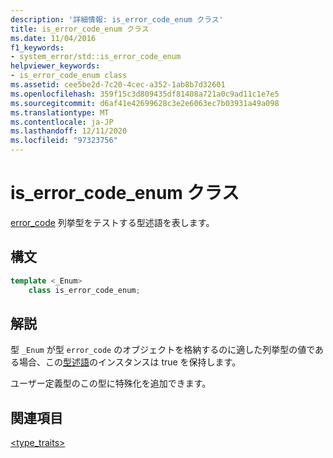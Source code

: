 ```yaml
---
description: '詳細情報: is_error_code_enum クラス'
title: is_error_code_enum クラス
ms.date: 11/04/2016
f1_keywords:
- system_error/std::is_error_code_enum
helpviewer_keywords:
- is_error_code_enum class
ms.assetid: cee5be2d-7c20-4cec-a352-1ab8b7d32601
ms.openlocfilehash: 359f15c3d809435df81408a721a0c9ad11c1e7e5
ms.sourcegitcommit: d6af41e42699628c3e2e6063ec7b03931a49a098
ms.translationtype: MT
ms.contentlocale: ja-JP
ms.lasthandoff: 12/11/2020
ms.locfileid: "97323756"
---
```

# <a name="is_error_code_enum-class"></a>is_error_code_enum クラス

[error_code](../standard-library/error-code-class.md) 列挙型をテストする型述語を表します。

## <a name="syntax"></a>構文

```cpp
template <_Enum>
    class is_error_code_enum;
```

## <a name="remarks"></a>解説

型 `_Enum` が型 `error_code` のオブジェクトを格納するのに適した列挙型の値である場合、この[型述語](../standard-library/type-traits.md)のインスタンスは true を保持します。

ユーザー定義型のこの型に特殊化を追加できます。

## <a name="see-also"></a>関連項目

[<type_traits>](../standard-library/type-traits.md)
